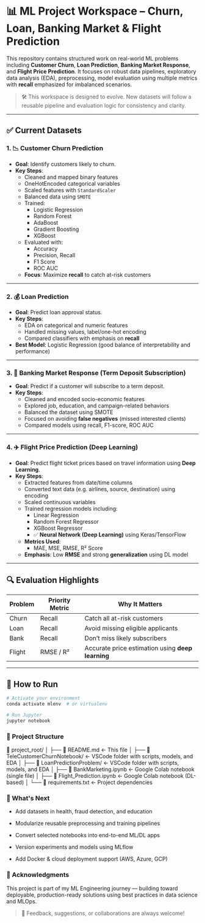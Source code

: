 # 📊 ML Project Workspace – Churn, Loan, Banking Market & Flight Prediction

This repository contains structured work on real-world ML problems including **Customer Churn**, **Loan Prediction**, **Banking Market Response**, and **Flight Price Prediction**. It focuses on robust data pipelines, exploratory data analysis (EDA), preprocessing, model evaluation using multiple metrics with **recall** emphasized for imbalanced scenarios.

> 🛠 This workspace is designed to evolve. New datasets will follow a reusable pipeline and evaluation logic for consistency and clarity.

---

## ✅ Current Datasets

### 1. 📉 Customer Churn Prediction

* **Goal**: Identify customers likely to churn.
* **Key Steps**:
  - Cleaned and mapped binary features
  - OneHotEncoded categorical variables
  - Scaled features with `StandardScaler`
  - Balanced data using `SMOTE`
  - Trained:
    - Logistic Regression
    - Random Forest
    - AdaBoost
    - Gradient Boosting
    - XGBoost
  - Evaluated with:
    - Accuracy
    - Precision, Recall
    - F1 Score
    - ROC AUC
  - **Focus**: Maximize **recall** to catch at-risk customers

---

### 2. 💰 Loan Prediction

* **Goal**: Predict loan approval status.
* **Key Steps**:
  - EDA on categorical and numeric features
  - Handled missing values, label/one-hot encoding
  - Compared classifiers with emphasis on **recall**
* **Best Model**: Logistic Regression (good balance of interpretability and performance)

---

### 3. 🏦 Banking Market Response (Term Deposit Subscription)

* **Goal**: Predict if a customer will subscribe to a term deposit.
* **Key Steps**:
  - Cleaned and encoded socio-economic features
  - Explored job, education, and campaign-related behaviors
  - Balanced the dataset using SMOTE
  - Focused on avoiding **false negatives** (missed interested clients)
  - Compared models using recall, F1-score, ROC AUC

---

### 4. ✈️ Flight Price Prediction (Deep Learning)

* **Goal**: Predict flight ticket prices based on travel information using **Deep Learning**.
* **Key Steps**:
  - Extracted features from date/time columns
  - Converted text data (e.g. airlines, source, destination) using encoding
  - Scaled continuous variables
  - Trained regression models including:
    - Linear Regression
    - Random Forest Regressor
    - XGBoost Regressor
    - ✅ **Neural Network (Deep Learning)** using Keras/TensorFlow
  - **Metrics Used**:
    - MAE, MSE, RMSE, R² Score
  - **Emphasis**: Low **RMSE** and strong **generalization** using DL model

---

## 🔍 Evaluation Highlights

| Problem | Priority Metric | Why It Matters |
|--------|------------------|----------------|
| Churn | Recall | Catch all at-risk customers |
| Loan | Recall | Avoid missing eligible applicants |
| Bank | Recall | Don’t miss likely subscribers |
| Flight | RMSE / R² | Accurate price estimation using **deep learning** |

---

## 🧪 How to Run

```bash
# Activate your environment
conda activate mlenv  # or virtualenv

# Run Jupyter
jupyter notebook
```
### 🧭 Project Structure
📁 project_root/
│
├── 📄 README.md <- This file
│
├── 📁 TeleCustomerChurnNotebook/ <- VSCode folder with scripts, models, and EDA
│
├── 📁 LoanPredictionProblem/ <- VSCode folder with scripts, models, and EDA
│
├── 📄 BankMarketing.ipynb <- Google Colab notebook (single file)
│
├── 📄 Flight_Prediction.ipynb <- Google Colab notebook (DL-based)
│
└── 📄 requirements.txt <- Project dependencies


### 🚀 What's Next
 * Add datasets in health, fraud detection, and education

 * Modularize reusable preprocessing and training pipelines

 * Convert selected notebooks into end-to-end ML/DL apps

 * Version experiments and models using MLflow

 * Add Docker & cloud deployment support (AWS, Azure, GCP)

### 🙌 Acknowledgments
This project is part of my ML Engineering journey — building toward deployable, production-ready solutions using best practices in data science and MLOps.

> 🔄 Feedback, suggestions, or collaborations are always welcome!


